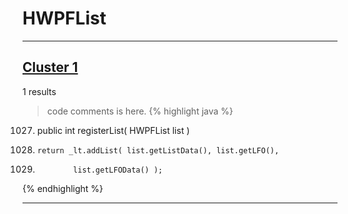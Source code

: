# HWPFList

***

## [Cluster 1](./1)
1 results
> code comments is here.
{% highlight java %}
1027. public int registerList( HWPFList list )
1033.     return _lt.addList( list.getListData(), list.getLFO(),
1034.             list.getLFOData() );
{% endhighlight %}

***


